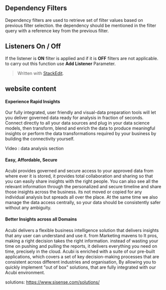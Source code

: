 

## Dependency Filters

Dependency filters are used to retrieve set of filter values based on previous filter selection. the dependency should be mentioned in the filter query with a reference key from the previous filter.

## Listeners On / Off

If the listener is  **ON**  filter is applied and if it is  **OFF**  filters are not applicable. to carry out this function use  **Add Listener** Parameter.
> Written with [StackEdit](https://stackedit.io/).

## website content

#### Experience Rapid Insights

Our fully integrated, user friendly and visual-data preparation tools will let you deliver governed data ready for analysis in fraction of seconds. Connect directly to all your data sources and plug in your data science models, then transform, blend and enrich the data to produce meaningful insights or perform the data transformations required by your business by building the connectivity yourself.
 
 Video :
data analysis section


#### Easy, Affordable, Secure

Acubi provides governed and secure access to your approved data from where ever it is stored, it provides total collaboration and sharing so that you can easily share insights with the right people. You can also see all the relevant information through the personalized and secure timeline and share those insights across the business. its not moved or copied for any individual analysis but spreads all over the place. At the same time we also manage the data access centrally, so your data should be consistently safer without any ambiguity.

#### Better Insights across all Domains

Acubi delivers a flexible business intelligence solution that delivers insights that any user can understand and use it. from Marketing mavens to It pros, making a right decision takes the right information. instead of wasting your time on pushing and pulling the reports, it delivers everything you need on time, precisely in the cloud. Acubi is enriched with a suite of our pre-built applications, which covers a set of key decision-making processes that are consistent across different industries and organisation, By allowing you to quickly implement "out of box" solutions, that are fully integrated with our Acubi environment. 

solutions:
https://www.sisense.com/solutions/
<!--stackedit_data:
eyJoaXN0b3J5IjpbOTQ4NTc4OTE1LC0yODAwNzUyNDRdfQ==
-->